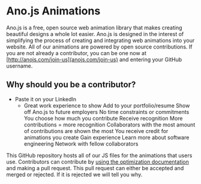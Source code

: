 # Ano.js Animations

Ano.js is a free, open source web animation library that makes creating beautiful designs a whole lot easier. Ano.js is designed in the interest of simplifying the process of creating and integrating web animations into your website. All of our animations are powered by open source contributions. If you are not already a contributor, you can be one now at [http://anojs.com/join-us](anojs.com/join-us) and entering your GitHub username.

## Why should you be a contributor?
- Paste it on your LinkedIn
  - Great work experience to show
Add to your portfolio/resume
Show off Ano.js to future employers
No time constraints or commitments
You choose how much you contribute
Receive recognition
More contributions = more recognition
Collaborators with the most amount of contributions are shown the most
You receive credit for animations you create
Gain experience
Learn more about software engineering
Network with fellow collaborators

This GitHub repository hosts all of our JS files for the animations that users use. Contributors can contribute by [using the optimization documentation](OPTIMIZATION.md) and making a pull request. This pull request can either be accepted and merged or rejected. If it is rejected we will tell you why.


